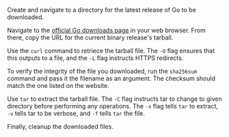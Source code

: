 Create and navigate to a directory for the latest release of Go to be 
downloaded.

Navigate to the [official Go downloads page](https://go.dev/dl/) in your 
web browser. From there, copy the URL for the current binary release's 
tarball.

Use the `curl` command to retriece the tarball file. The `-O` flag ensures 
that this outputs to a file, and the `-L` flag instructs HTTPS redirects.

To verify the integrity of the file you downloaded, run the `sha256sum` 
command and pass it the filename as an argument. The checksum should match 
the one listed on the website.

Use `tar` to extract the tarball file. The `-C` flag instructs tar to change 
to given directory before performing any operations. The `-x` flag tells `tar` 
to extract, `-v` tells tar to be verbose, and `-f` tells `tar` the file.

Finally, cleanup the downloaded files.